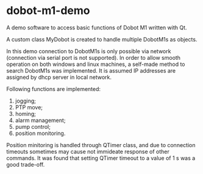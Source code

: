 # dobot-m1-demo
A demo software to access basic functions of Dobot M1 written with Qt.

A custom class MyDobot is created to handle multiple DobotM1s as objects.

In this demo connection to DobotM1s is only possible via network (connection via serial port is not supported). In order to allow smooth operation on both windows and linux machines, a self-made method to search DobotM1s was implemented. It is assumed IP addresses are assigned by dhcp server in local network.

Following functions are implemented:
1) jogging;
2) PTP move;
3) homing;
4) alarm management;
5) pump control;
6) position monitoring.

Position minitoring is handled through QTimer class, and due to connection timeouts sometimes may cause not immideate response of other commands. It was found that setting QTimer timeout to a value of 1 s was a good trade-off.
